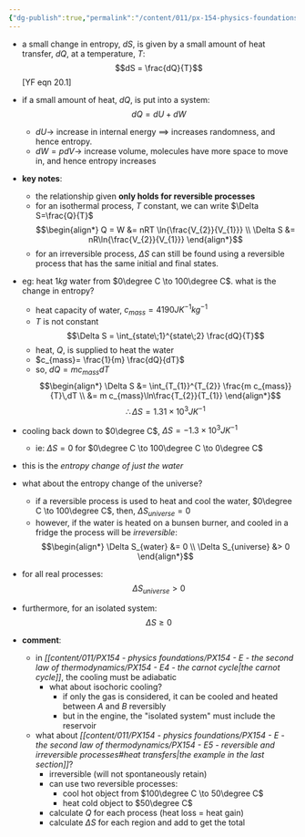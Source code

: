 ```yaml
---
{"dg-publish":true,"permalink":"/content/011/px-154-physics-foundations/px-154-e-the-second-law-of-thermodynamics/px-154-e6b-quantitative-definition-of-entropy/","noteIcon":"1","created":"2025-08-27T13:14:08.593+01:00","updated":"2024-11-26T19:51:15.000+00:00"}
---
```


- a small change in entropy, $dS$, is given by a small amount of heat transfer, $dQ$, at a temperature, $T$: 
$$dS = \frac{dQ}{T}$$ [YF eqn 20.1]
- if a small amount of heat, $dQ$, is put into a system: 
$$dQ = dU + dW$$
	- $dU\to$ increase in internal energy $\implies$ increases randomness, and hence entropy.
	- $dW=pdV \to$ increase volume, molecules have more space to move in, and hence entropy increases

- **key notes**: 
	- the relationship given **only holds for reversible processes**
	- for an isothermal process, $T$ constant, we can write $\Delta S=\frac{Q}{T}$
	$$\begin{align*}
		Q = W &= nRT \ln{\frac{V_{2}}{V_{1}}} \\
		\Delta S &= nR\ln{\frac{V_{2}}{V_{1}}}
	\end{align*}$$
	- for an irreversible process, $\Delta S$ can still be found using a reversible process that has the same initial and final states.

- eg: heat $1kg$ water from $0\degree C \to 100\degree C$. what is the change in entropy?
	- heat capacity of water, ${} c_{mass}= 4190 JK^{-1}kg^{-1}$
	- $T$ is not constant
	$$\Delta S = \int_{state\;1}^{state\;2} \frac{dQ}{T}$$
	- heat, $Q$, is supplied to heat the water
	- $c_{mass}= \frac{1}{m} \frac{dQ}{dT}$
	- so, $dQ = m c_{mass}dT$
	$$\begin{align*}
		\Delta S &= \int_{T_{1}}^{T_{2}} \frac{m c_{mass}}{T}\,dT \\ 
		&= m c_{mass}\ln\frac{T_{2}}{T_{1}}
	\end{align*}$$
	$$\therefore \Delta S = 1.31 \times 10^{3}JK^{-1}$$
- cooling back down to $0\degree C$, $\Delta S = - 1.3 \times 10^{3}JK^{-1}$
	- ie: $\Delta S = 0$ for $0\degree C \to 100\degree C \to 0\degree C$
- this is the *entropy change of just the water*
- what about the entropy change of the universe?
	- if a reversible process is used to heat and cool the water, $0\degree C \to 100\degree C$, then, $\Delta S_{universe}=0$
	- however, if the water is heated on a bunsen burner, and cooled in a fridge the process will be *irreversible*: 
$$\begin{align*}
	\Delta S_{water} &= 0 \\ 
	\Delta S_{universe} &> 0
\end{align*}$$
- for all real processes: 
$$\Delta S_{universe}>0$$
- furthermore, for an isolated system: 
$$\Delta S \geq 0$$
- **comment**:
	- in *[[content/011/PX154 - physics foundations/PX154 - E - the second law of thermodynamics/PX154 - E4 - the carnot cycle\|the carnot cycle]]*, the cooling must be adiabatic
		- what about isochoric cooling?
			- if only the gas is considered, it can be cooled and heated between $A$ and $B$ reversibly
			- but in the engine, the "isolated system" must include the reservoir
	- what about *[[content/011/PX154 - physics foundations/PX154 - E - the second law of thermodynamics/PX154 - E5 - reversible and irreversible processes#heat transfers\|the example in the last section]]*?
		- irreversible (will not spontaneously retain)
		- can use two reversible processes: 
			- cool hot object from $100\degree C \to 50\degree C$
			- heat cold object to $50\degree C$
		- calculate $Q$ for each process (heat loss = heat gain)
		- calculate $\Delta S$ for each region and add to get the total

